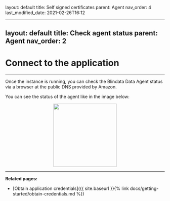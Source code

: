 layout: default
title: Self signed certificates
parent: Agent
nav_order: 4
last_modified_date: 2021-02-26T16:12


---
layout: default
title: Check agent status
parent: Agent
nav_order: 2
---

# Connect to the application

---

Once the instance is running, you can check the Blindata Data Agent status via a browser at the public DNS provided by Amazon.

You can see the status of the agent like in the image below:
<div style="display: flex; flex-direction: column; align-items: center;">
    <img src="{{site.baseurl}}/assets/images/ImgAgent.png" style="width: 200px;">
   
</div>

---

**Related pages:**

- [Obtain application credentials]({{ site.baseurl }}{% link docs/getting-started/obtain-credentials.md %})
